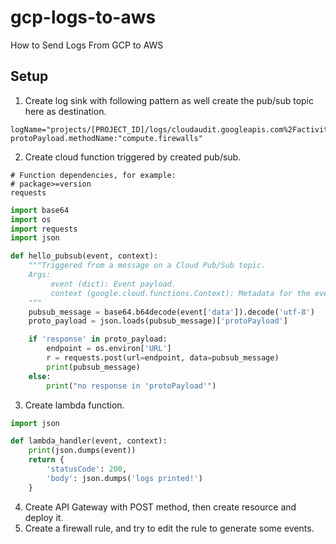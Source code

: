 # gcp-logs-to-aws
How to Send Logs From GCP to AWS
## Setup
1. Create log sink with following pattern as well create the pub/sub topic here as destination.
```
logName="projects/[PROJECT_ID]/logs/cloudaudit.googleapis.com%2Factivity"
protoPayload.methodName:"compute.firewalls"
```
2. Create cloud function triggered by created pub/sub.
```
# Function dependencies, for example:
# package>=version
requests
```
```py
import base64
import os
import requests
import json

def hello_pubsub(event, context):
    """Triggered from a message on a Cloud Pub/Sub topic.
    Args:
         event (dict): Event payload.
         context (google.cloud.functions.Context): Metadata for the event.
    """
    pubsub_message = base64.b64decode(event['data']).decode('utf-8')
    proto_payload = json.loads(pubsub_message)['protoPayload']

    if 'response' in proto_payload:
        endpoint = os.environ['URL']
        r = requests.post(url=endpoint, data=pubsub_message)
        print(pubsub_message)
    else:
        print("no response in 'protoPayload'")
```
3. Create lambda function.
```py
import json

def lambda_handler(event, context):
    print(json.dumps(event))
    return {
        'statusCode': 200,
        'body': json.dumps('logs printed!')
    }
```
4. Create API Gateway with POST method, then create resource and deploy it.
5. Create a firewall rule, and try to edit the rule to generate some events.
